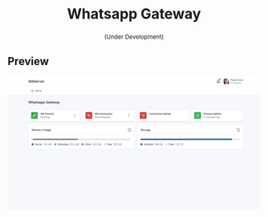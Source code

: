 <div align="center">
  <h1>Whatsapp Gateway</h1>
  <small>(Under Development)</small>
</div>

## Preview
![Homepage](./screenshots/home.jpg "Homepage")
